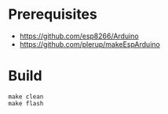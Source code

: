 # Prerequisites

* https://github.com/esp8266/Arduino
* https://github.com/plerup/makeEspArduino

# Build

```
make clean
make flash
```
